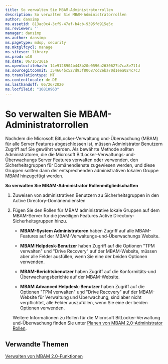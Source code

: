 ```yaml
---
title: So verwalten Sie MBAM-Administratorrollen
description: So verwalten Sie MBAM-Administratorrollen
author: dansimp
ms.assetid: 813ac0c4-3cf9-47af-b4cb-9395fd915e5c
ms.reviewer: ''
manager: dansimp
ms.author: dansimp
ms.pagetype: mdop, security
ms.mktglfcycl: manage
ms.sitesec: library
ms.prod: w10
ms.date: 06/16/2016
ms.openlocfilehash: 14e9128904b448b20e0596a2630627b7ca8e711d
ms.sourcegitcommit: 354664bc527d93f80687cd2eba70d1eea024c7c3
ms.translationtype: MT
ms.contentlocale: de-DE
ms.lasthandoff: 06/26/2020
ms.locfileid: "10810963"
---
```

# So verwalten Sie MBAM-Administratorrollen


Nachdem die Microsoft BitLocker-Verwaltung und-Überwachung (MBAM) für alle Server Features abgeschlossen ist, müssen Administrator Benutzern Zugriff auf Sie gewährt werden. Als bewährte Methode sollten Administratoren, die die Microsoft BitLocker-Verwaltungs-und-Überwachungs Server Features verwalten oder verwenden, den Sicherheitsgruppen für Domänendienste zugewiesen werden, und diese Gruppen sollten dann der entsprechenden administrativen lokalen Gruppe MBAM hinzugefügt werden.

**So verwalten Sie MBAM-Administrator Rollenmitgliedschaften**

1.  Zuweisen von administrativen Benutzern zu Sicherheitsgruppen in den Active Directory-Domänendiensten

2.  Fügen Sie den Rollen für MBAM administrative lokale Gruppen auf dem MBAM-Server für die jeweiligen Features Active Directory-Sicherheitsgruppen hinzu.

    -   **MBAM-System Administratoren** haben Zugriff auf alle MBAM-Features auf der MBAM-Verwaltungs-und-Überwachungs Website.

    -   **MBAM Helpdesk-Benutzer** haben Zugriff auf die Optionen "TPM verwalten" und "Drive Recovery" auf der MBAM-Website, müssen aber alle Felder ausfüllen, wenn Sie eine der beiden Optionen verwenden.

    -   **MBAM-Berichtsbenutzer** haben Zugriff auf die Konformitäts-und Überwachungsberichte auf der MBAM-Website.

    -   **MBAM Advanced Helpdesk-Benutzer** haben Zugriff auf die Optionen "TPM verwalten" und "Drive Recovery" auf der MBAM-Website für Verwaltung und Überwachung, sind aber nicht verpflichtet, alle Felder auszufüllen, wenn Sie eine der beiden Optionen verwenden.

    Weitere Informationen zu Rollen für die Microsoft BitLocker-Verwaltung und-Überwachung finden Sie unter [Planen von MBAM 2,0-Administrator Rollen](planning-for-mbam-20-administrator-roles-mbam-2.md).

## Verwandte Themen


[Verwalten von MBAM 2.0-Funktionen](administering-mbam-20-features-mbam-2.md)

 

 





